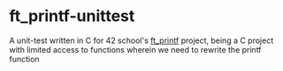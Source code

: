 # ft_printf-unittest

A unit-test written in C for 42 school's [ft_printf](https://github.com/artainmo/ft_printf) project, being a C project with limited access to functions wherein we need to rewrite the printf function
